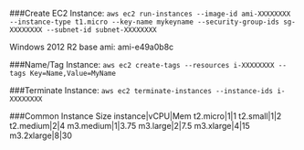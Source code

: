 ###Create EC2 Instance:
`aws ec2 run-instances --image-id ami-XXXXXXXX --instance-type t1.micro --key-name mykeyname --security-group-ids sg-XXXXXXXX --subnet-id subnet-XXXXXXXX`

Windows 2012 R2 base ami: ami-e49a0b8c

###Name/Tag Instance:
`aws ec2 create-tags --resources i-XXXXXXXX --tags Key=Name,Value=MyName`

###Terminate Instance:
`aws ec2 terminate-instances --instance-ids i-XXXXXXXX`

###Common Instance Size
instance|vCPU|Mem
t2.micro|1|1
t2.small|1|2
t2.medium|2|4
m3.medium|1|3.75
m3.large|2|7.5
m3.xlarge|4|15
m3.2xlarge|8|30


